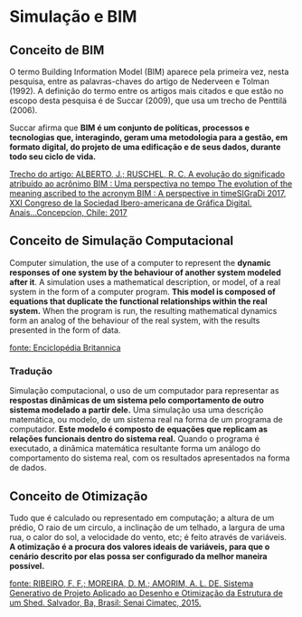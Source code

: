 # Simulação e BIM

## Conceito de BIM

O termo Building Information Model (BIM) aparece pela primeira vez, nesta pesquisa, entre as palavras-chaves do artigo de Nederveen e Tolman (1992). A definição do termo entre os artigos mais citados e que estão no escopo desta pesquisa é de Succar (2009), que usa um trecho de Penttilä (2006).

Succar afirma que **BIM é um conjunto de políticas, processos e tecnologias que, interagindo, geram uma metodologia para a gestão, em formato digital, do projeto de uma edificação e de seus dados, durante todo seu ciclo de vida.**

[Trecho do artigo: ALBERTO, J.; RUSCHEL, R. C. A evolução do significado atribuído ao acrônimo BIM : Uma perspectiva no tempo The evolution of the meaning ascribed to the acronym BIM : A perspective in timeSIGraDi 2017, XXI Congreso de la Sociedad Ibero-americana de Gráfica Digital. Anais...Concepcíon, Chile: 2017](https://www.proceedings.blucher.com.br/article-details/a-evoluo-do-significado-atribudo-ao-acrnimo-bim-uma-perspectiva-no-tempo-27662)

## Conceito de Simulação Computacional

Computer simulation, the use of a computer to represent the **dynamic responses of one system by the behaviour of another system modeled after it**. A simulation uses a mathematical description, or model, of a real system in the form of a computer program. **This model is composed of equations that duplicate the functional relationships within the real system.** When the program is run, the resulting mathematical dynamics form an analog of the behaviour of the real system, with the results presented in the form of data.

[fonte: Enciclopédia Britannica](https://www.britannica.com/technology/computer-simulation)

### Tradução

Simulação computacional, o uso de um computador para representar as **respostas dinâmicas de um sistema pelo comportamento de outro sistema modelado a partir dele.** Uma simulação usa uma descrição matemática, ou modelo, de um sistema real na forma de um programa de computador. **Este modelo é composto de equações que replicam as relações funcionais dentro do sistema real.** Quando o programa é executado, a dinâmica matemática resultante forma um análogo do comportamento do sistema real, com os resultados apresentados na forma de dados.

## Conceito de Otimização

Tudo que é calculado ou representado em computação; a altura de um prédio, O raio de um circulo, a inclinação de um telhado, a largura de uma rua, o calor do sol, a velocidade do vento, etc; é feito através de variáveis. **A otimização é a procura dos valores ideais de variáveis, para que o cenário descrito por elas possa ser configurado da melhor maneira possível.**

[fonte: RIBEIRO, F. F.; MOREIRA, D. M.; AMORIM, A. L. DE. Sistema Generativo de Projeto Aplicado ao Desenho e Otimização da Estrutura de um Shed. Salvador, Ba, Brasil: Senai Cimatec, 2015.](https://255ribeiro.github.io/Mestrado/)
